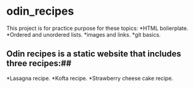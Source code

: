 # odin_recipes #
This project is for practice purpose for these topics:
*HTML bolierplate.
*Ordered and unordered lists.
*images and links.
*git basics.

## Odin recipes is a static website that includes three recipes:##
*Lasagna recipe.
*Kofta recipe.
*Strawberry cheese cake recipe.
